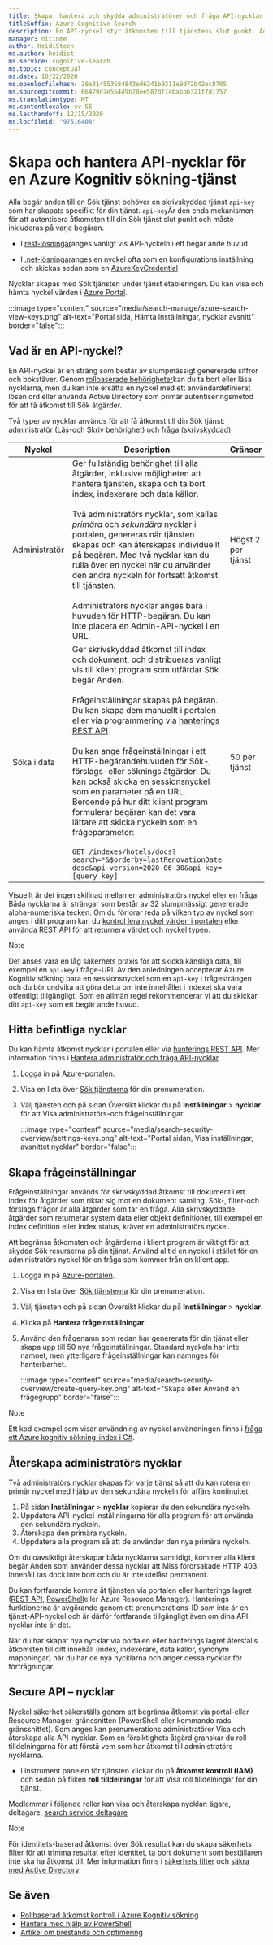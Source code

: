 ```yaml
---
title: Skapa, hantera och skydda administratörer och fråga API-nycklar
titleSuffix: Azure Cognitive Search
description: En API-nyckel styr åtkomsten till tjänstens slut punkt. Administratörs nycklar ger Skriv behörighet. Det går att skapa frågeinställningar för skrivskyddad åtkomst.
manager: nitinme
author: HeidiSteen
ms.author: heidist
ms.service: cognitive-search
ms.topic: conceptual
ms.date: 10/22/2020
ms.openlocfilehash: 29a314553584843ed6241b9311e9d72b42ec8705
ms.sourcegitcommit: 66479d7e55449b78ee587df14babb6321f7d1757
ms.translationtype: MT
ms.contentlocale: sv-SE
ms.lasthandoff: 12/15/2020
ms.locfileid: "97516408"
---
```

# <a name="create-and-manage-api-keys-for-an-azure-cognitive-search-service"></a>Skapa och hantera API-nycklar för en Azure Kognitiv sökning-tjänst

Alla begär anden till en Sök tjänst behöver en skrivskyddad tjänst `api-key` som har skapats specifikt för din tjänst. `api-key`Är den enda mekanismen för att autentisera åtkomsten till din Sök tjänst slut punkt och måste inkluderas på varje begäran. 

+ I [rest-lösningar](search-get-started-rest.md)anges vanligt vis API-nyckeln i ett begär ande huvud

+ I [.net-lösningar](search-howto-dotnet-sdk.md)anges en nyckel ofta som en konfigurations inställning och skickas sedan som en [AzureKeyCredential](/dotnet/api/azure.azurekeycredential)

Nycklar skapas med Sök tjänsten under tjänst etableringen. Du kan visa och hämta nyckel värden i [Azure Portal](https://portal.azure.com).

:::image type="content" source="media/search-manage/azure-search-view-keys.png" alt-text="Portal sida, Hämta inställningar, nycklar avsnitt" border="false":::

## <a name="what-is-an-api-key"></a>Vad är en API-nyckel?

En API-nyckel är en sträng som består av slumpmässigt genererade siffror och bokstäver. Genom [rollbaserade behörigheter](search-security-rbac.md)kan du ta bort eller läsa nycklarna, men du kan inte ersätta en nyckel med ett användardefinierat lösen ord eller använda Active Directory som primär autentiseringsmetod för att få åtkomst till Sök åtgärder. 

Två typer av nycklar används för att få åtkomst till din Sök tjänst: administratör (Läs-och Skriv behörighet) och fråga (skrivskyddad).

|Nyckel|Description|Gränser|  
|---------|-----------------|------------|  
|Administratör|Ger fullständig behörighet till alla åtgärder, inklusive möjligheten att hantera tjänsten, skapa och ta bort index, indexerare och data källor.<br /><br /> Två administratörs nycklar, som kallas *primära* och *sekundära* nycklar i portalen, genereras när tjänsten skapas och kan återskapas individuellt på begäran. Med två nycklar kan du rulla över en nyckel när du använder den andra nyckeln för fortsatt åtkomst till tjänsten.<br /><br /> Administratörs nycklar anges bara i huvuden för HTTP-begäran. Du kan inte placera en Admin-API-nyckel i en URL.|Högst 2 per tjänst|  
|Söka i data|Ger skrivskyddad åtkomst till index och dokument, och distribueras vanligt vis till klient program som utfärdar Sök begär Anden.<br /><br /> Frågeinställningar skapas på begäran. Du kan skapa dem manuellt i portalen eller via programmering via [hanterings REST API](/rest/api/searchmanagement/).<br /><br /> Du kan ange frågeinställningar i ett HTTP-begärandehuvuden för Sök-, förslags-eller söknings åtgärder. Du kan också skicka en sessionsnyckel som en parameter på en URL. Beroende på hur ditt klient program formulerar begäran kan det vara lättare att skicka nyckeln som en frågeparameter:<br /><br /> `GET /indexes/hotels/docs?search=*&$orderby=lastRenovationDate desc&api-version=2020-06-30&api-key=[query key]`|50 per tjänst|  

 Visuellt är det ingen skillnad mellan en administratörs nyckel eller en fråga. Båda nycklarna är strängar som består av 32 slumpmässigt genererade alpha-numeriska tecken. Om du förlorar reda på vilken typ av nyckel som anges i ditt program kan du [kontrol lera nyckel värden i portalen](https://portal.azure.com) eller använda [REST API](/rest/api/searchmanagement/) för att returnera värdet och nyckel typen.  

> [!NOTE]  
>  Det anses vara en låg säkerhets praxis för att skicka känsliga data, till exempel en `api-key` i fråge-URI. Av den anledningen accepterar Azure Kognitiv sökning bara en sessionsnyckel som en `api-key` i frågesträngen och du bör undvika att göra detta om inte innehållet i indexet ska vara offentligt tillgängligt. Som en allmän regel rekommenderar vi att du skickar ditt `api-key` som ett begär ande huvud.  

## <a name="find-existing-keys"></a>Hitta befintliga nycklar

Du kan hämta åtkomst nycklar i portalen eller via [hanterings REST API](/rest/api/searchmanagement/). Mer information finns i [Hantera administratör och fråga API-nycklar](search-security-api-keys.md).

1. Logga in på [Azure-portalen](https://portal.azure.com).
2. Visa en lista över [Sök tjänsterna](https://portal.azure.com/#blade/HubsExtension/BrowseResourceBlade/resourceType/Microsoft.Search%2FsearchServices)  för din prenumeration.
3. Välj tjänsten och på sidan Översikt klickar du på **Inställningar**  > **nycklar** för att Visa administratörs-och frågeinställningar.

   :::image type="content" source="media/search-security-overview/settings-keys.png" alt-text="Portal sidan, Visa inställningar, avsnittet nycklar" border="false":::

## <a name="create-query-keys"></a>Skapa frågeinställningar

Frågeinställningar används för skrivskyddad åtkomst till dokument i ett index för åtgärder som riktar sig mot en dokument samling. Sök-, filter-och förslags frågor är alla åtgärder som tar en fråga. Alla skrivskyddade åtgärder som returnerar system data eller objekt definitioner, till exempel en index definition eller index status, kräver en administratörs nyckel.

Att begränsa åtkomsten och åtgärderna i klient program är viktigt för att skydda Sök resurserna på din tjänst. Använd alltid en nyckel i stället för en administratörs nyckel för en fråga som kommer från en klient app.

1. Logga in på [Azure-portalen](https://portal.azure.com).
2. Visa en lista över [Sök tjänsterna](https://portal.azure.com/#blade/HubsExtension/BrowseResourceBlade/resourceType/Microsoft.Search%2FsearchServices)  för din prenumeration.
3. Välj tjänsten och på sidan Översikt klickar du på **Inställningar**  > **nycklar**.
4. Klicka på **Hantera frågeinställningar**.
5. Använd den frågenamn som redan har genererats för din tjänst eller skapa upp till 50 nya frågeinställningar. Standard nyckeln har inte namnet, men ytterligare frågeinställningar kan namnges för hanterbarhet.

   :::image type="content" source="media/search-security-overview/create-query-key.png" alt-text="Skapa eller Använd en frågegrupp" border="false":::

> [!Note]
> Ett kod exempel som visar användning av nyckel användningen finns i [fråga ett Azure kognitiv sökning-index i C#](./search-get-started-dotnet.md).

<a name="regenerate-admin-keys"></a>

## <a name="regenerate-admin-keys"></a>Återskapa administratörs nycklar

Två administratörs nycklar skapas för varje tjänst så att du kan rotera en primär nyckel med hjälp av den sekundära nyckeln för affärs kontinuitet.

1. På sidan **Inställningar**  > **nycklar** kopierar du den sekundära nyckeln.
2. Uppdatera API-nyckel inställningarna för alla program för att använda den sekundära nyckeln.
3. Återskapa den primära nyckeln.
4. Uppdatera alla program så att de använder den nya primära nyckeln.

Om du oavsiktligt återskapar båda nycklarna samtidigt, kommer alla klient begär Anden som använder dessa nycklar att Miss förorsakade HTTP 403. Innehåll tas dock inte bort och du är inte utelåst permanent. 

Du kan fortfarande komma åt tjänsten via portalen eller hanterings lagret ([REST API](/rest/api/searchmanagement/), [PowerShell](./search-manage-powershell.md)eller Azure Resource Manager). Hanterings funktionerna är avgörande genom ett prenumerations-ID som inte är en tjänst-API-nyckel och är därför fortfarande tillgängligt även om dina API-nycklar inte är det. 

När du har skapat nya nycklar via portalen eller hanterings lagret återställs åtkomsten till ditt innehåll (index, indexerare, data källor, synonym mappningar) när du har de nya nycklarna och anger dessa nycklar för förfrågningar.

## <a name="secure-api-keys"></a>Secure API – nycklar

Nyckel säkerhet säkerställs genom att begränsa åtkomst via portal-eller Resource Manager-gränssnitten (PowerShell eller kommando rads gränssnittet). Som anges kan prenumerations administratörer Visa och återskapa alla API-nycklar. Som en försiktighets åtgärd granskar du roll tilldelningarna för att förstå vem som har åtkomst till administratörs nycklarna.

+ I instrument panelen för tjänsten klickar du på **åtkomst kontroll (IAM)** och sedan på fliken **roll tilldelningar** för att Visa roll tilldelningar för din tjänst.

Medlemmar i följande roller kan visa och återskapa nycklar: ägare, deltagare, [search service deltagare](../role-based-access-control/built-in-roles.md#search-service-contributor)

> [!Note]
> För identitets-baserad åtkomst över Sök resultat kan du skapa säkerhets filter för att trimma resultat efter identitet, ta bort dokument som beställaren inte ska ha åtkomst till. Mer information finns i [säkerhets filter](search-security-trimming-for-azure-search.md) och [säkra med Active Directory](search-security-trimming-for-azure-search-with-aad.md).

## <a name="see-also"></a>Se även

+ [Rollbaserad åtkomst kontroll i Azure Kognitiv sökning](search-security-rbac.md)
+ [Hantera med hjälp av PowerShell](search-manage-powershell.md) 
+ [Artikel om prestanda och optimering](search-performance-optimization.md)